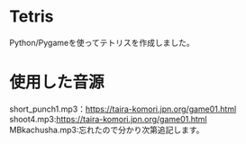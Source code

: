 # Tetris
Python/Pygameを使ってテトリスを作成しました。
# 使用した音源
short_punch1.mp3：https://taira-komori.jpn.org/game01.html  
shoot4.mp3:https://taira-komori.jpn.org/game01.html  
MBkachusha.mp3:忘れたので分かり次第追記します。  
